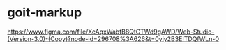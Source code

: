 # goit-markup

https://www.figma.com/file/XcAqxWabtB8QtGTWd9gAWD/Web-Studio-(Version-3.0)-(Copy)?node-id=296708%3A626&t=0yiy2B3EITDQfWLn-0
